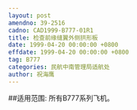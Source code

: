 ```yaml
---
layout: post
amendno: 39-2516
cadno: CAD1999-B777-01R1
title: 检查前缘缝翼外侧拱形板
date: 1999-04-20 00:00:00 +0800
effdate: 1999-04-20 00:00:00 +0800
tag: B777
categories: 民航中南管理局适航处
author: 祝海鹰
---
```


##适用范围:
所有B777系列飞机。

